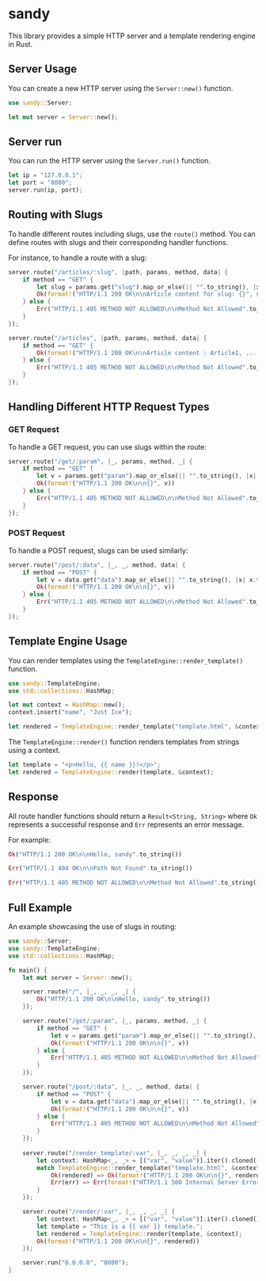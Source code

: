 # sandy

This library provides a simple HTTP server and a template rendering engine in Rust.

## Server Usage

You can create a new HTTP server using the `Server::new()` function.

```rust
use sandy::Server;

let mut server = Server::new();
```

## Server run

You can run the HTTP server using the `Server.run()` function.

```rust
let ip = "127.0.0.1";
let port = "8080";
server.run(ip, port);
```

## Routing with Slugs

To handle different routes including slugs, use the `route()` method. You can define routes with slugs and their corresponding handler functions.

For instance, to handle a route with a slug:

```rust
server.route("/articles/:slug", |path, params, method, data| {
    if method == "GET" {
        let slug = params.get("slug").map_or_else(|| "".to_string(), |x| x.to_string());
        Ok(format!("HTTP/1.1 200 OK\n\nArticle content for slug: {}", slug))
    } else {
        Err("HTTP/1.1 405 METHOD NOT ALLOWED\n\nMethod Not Allowed".to_string())
    }
});
```

```rust
server.route("/articles", |path, params, method, data| {
    if method == "GET" {
        Ok(format!("HTTP/1.1 200 OK\n\nArticle content : Article1, ...."))
    } else {
        Err("HTTP/1.1 405 METHOD NOT ALLOWED\n\nMethod Not Allowed".to_string())
    }
});
```

## Handling Different HTTP Request Types

### GET Request

To handle a GET request, you can use slugs within the route:

```rust
server.route("/get/:param", |_, params, method, _| {
    if method == "GET" {
        let v = params.get("param").map_or_else(|| "".to_string(), |x| x.to_string());
        Ok(format!("HTTP/1.1 200 OK\n\n{}", v))
    } else {
        Err("HTTP/1.1 405 METHOD NOT ALLOWED\n\nMethod Not Allowed".to_string())
    }
});
```

### POST Request

To handle a POST request, slugs can be used similarly:

```rust
server.route("/post/:data", |_, _, method, data| {
    if method == "POST" {
        let v = data.get("data").map_or_else(|| "".to_string(), |x| x.to_string());
        Ok(format!("HTTP/1.1 200 OK\n\n{}", v))
    } else {
        Err("HTTP/1.1 405 METHOD NOT ALLOWED\n\nMethod Not Allowed".to_string())
    }
});
```

## Template Engine Usage

You can render templates using the `TemplateEngine::render_template()` function.

```rust
use sandy::TemplateEngine;
use std::collections::HashMap;

let mut context = HashMap::new();
context.insert("name", "Just Ice");

let rendered = TemplateEngine::render_template("template.html", &context);
```

The `TemplateEngine::render()` function renders templates from strings using a context.

```rust
let template = "<p>Hello, {{ name }}!</p>";
let rendered = TemplateEngine::render(template, &context);
```

## Response

All route handler functions should return a `Result<String, String>` where `Ok` represents a successful response and `Err` represents an error message.

For example:

```rust
Ok("HTTP/1.1 200 OK\n\nHello, sandy".to_string())
```

```rust
Err("HTTP/1.1 404 OK\n\nPath Not Found".to_string())
```

```rust
Err("HTTP/1.1 405 METHOD NOT ALLOWED\n\nMethod Not Allowed".to_string())
```

## Full Example

An example showcasing the use of slugs in routing:

```rust
use sandy::Server;
use sandy::TemplateEngine;
use std::collections::HashMap;

fn main() {
    let mut server = Server::new();

    server.route("/", |_, _, _, _| {
        Ok("HTTP/1.1 200 OK\n\nHello, sandy".to_string())
    });

    server.route("/get/:param", |_, params, method, _| {
        if method == "GET" {
            let v = params.get("param").map_or_else(|| "".to_string(), |x| x.to_string());
            Ok(format!("HTTP/1.1 200 OK\n\n{}", v))
        } else {
            Err("HTTP/1.1 405 METHOD NOT ALLOWED\n\nMethod Not Allowed".to_string())
        }
    });

    server.route("/post/:data", |_, _, method, data| {
        if method == "POST" {
            let v = data.get("data").map_or_else(|| "".to_string(), |x| x.to_string());
            Ok(format!("HTTP/1.1 200 OK\n\n{}", v))
        } else {
            Err("HTTP/1.1 405 METHOD NOT ALLOWED\n\nMethod Not Allowed".to_string())
        }
    });
    
    server.route("/render_template/:var", |_, _, _, _| {
        let context: HashMap<_, _> = [("var", "value")].iter().cloned().collect();
        match TemplateEngine::render_template("template.html", &context) {
            Ok(rendered) => Ok(format!("HTTP/1.1 200 OK\n\n{}", rendered)),
            Err(err) => Err(format!("HTTP/1.1 500 Internal Server Error\n\n{}", err)),
        }
    });

    server.route("/render/:var", |_, _, _, _| {
        let context: HashMap<_, _> = [("var", "value")].iter().cloned().collect();
        let template = "This is a {{ var }} template.";
        let rendered = TemplateEngine::render(template, &context);
        Ok(format!("HTTP/1.1 200 OK\n\n{}", rendered))
    });

    server.run("0.0.0.0", "8080");
}
```
